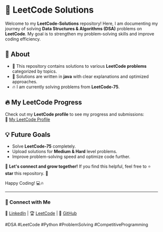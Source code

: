 # 🚀 LeetCode Solutions   

Welcome to my **LeetCode-Solutions** repository! Here, I am documenting my journey of solving **Data Structures & Algorithms (DSA)** problems on **LeetCode**. My goal is to strengthen my problem-solving skills and improve coding efficiency.  

## 📌 About  
- 🌟 This repository contains solutions to various **LeetCode problems** categorized by topics.  
- 📝 Solutions are written in **java** with clear explanations and optimized approaches.  
- 🔥 I am currently solving problems from **LeetCode-75**.  


## 🔥 My LeetCode Progress  
Check out my **LeetCode profile** to see my progress and submissions:  
🔗 [My LeetCode Profile](https://leetcode.com/u/himanshu7437/)  


## 💡 Future Goals  
- Solve **LeetCode-75** completely.  
- Upload solutions for **Medium & Hard** level problems.  
- Improve problem-solving speed and optimize code further.  

📢 **Let's connect and grow together!** If you find this helpful, feel free to ⭐ **star** this repository. 🚀  

Happy Coding! 💻🔥  

---

### 📌 Connect with Me  
💼 [LinkedIn](https://www.linkedin.com/in/himanshu7437/) | 🏆 [LeetCode](https://leetcode.com/u/himanshu7437/) | 📂 [GitHub](https://github.com/himanshu7437/)  

#DSA #LeetCode #Python #ProblemSolving #CompetitiveProgramming  
